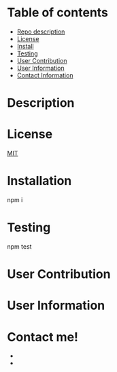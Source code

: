 # 

  # Table of contents

  - [Repo description](#description)
  - [License](#license)
  - [Install](#installation)
  - [Testing](#testing)
  - [User Contribution](#User-Contribution)
  - [User Information](#user-Information)
  - [Contact Information](#contact-me)

  # Description

  

  # License

  [MIT](https://choosealicense.com/licenses/mit/)


  # Installation

  npm i

  # Testing

  npm test

  # User Contribution

  

  # User Information

  

  # Contact me!

  - 
  - 

